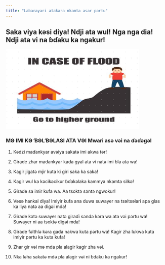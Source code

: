 ```yaml
---
title: "Labarayari atakəra nkamta asar pərtu"
---
```


## Saka viya kəsi diya! Ndji ata wul! Nga nga dia! Ndji ata vi na ɓɗaku ka ngakur!

![flood](image.png)

### MƏ IMI KƏ ƁƏLƁƏLASI ATA VƏI Mwari asə vəi na ɗəɗəgəl

1. Kədzi maɗankyar avəiya sakatə imi akwa tər!

2. Girade zhar maɗankyar kada gyal ata vi natə imi ɓla ata wa!

3. Kagir jigatə mjir kuta ki giri saka ka saka!

4. Kagir wul ka kəcikəcikur ɓɗakəlaka kammya nkamta silkə!

5. Girade sa imir kufa wa. Aa tsoktə səntə ngwokur!

6. Vəsə hankal diya! Imiyir kufa ana duwa suwayer na tsəltsəlari apa glas ka liya natə aa digəi mda!

7. Girade kətə suwayer natə giraɗi səndə kəra wa ata vəi pərtu wa! Suwayer ni aa tsoktə digəi mda!

8. Girade fəlthlə kəra gada nakwa kuta pərtu wa! Kagir zha lukwa kuta imiyir pərtu ka kuta kufa!

9. Zhar gir vəi mə mda pla alagir kagir zha vəi.

10. Nka ləha sakatə mdə pla alagir vəi ni ɓɗaku ka ngakur!
